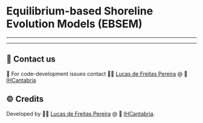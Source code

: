 
# Equilibrium-based Shoreline Evolution Models (EBSEM)

---

---
## :incoming_envelope: Contact us
:snake: For code-development issues contact :man_technologist: [Lucas de Freitas Pereira](mailto:lucas.defreitas@unican.es) @ :office: [IHCantabria](https://github.com/IHCantabria)

## :copyright: Credits
Developed by :man_technologist: [Lucas de Freitas Pereira](mailto:lucas.defreitas@unican.es) @ :office: [IHCantabria](https://github.com/IHCantabria).
